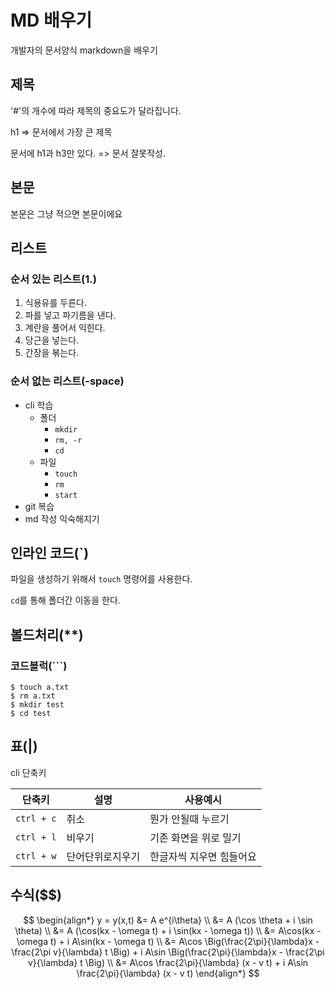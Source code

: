 # MD 배우기

개발자의 문서양식 markdown을 배우기

## 제목

'#'의 개수에 따라 제목의 중요도가 달라집니다.

h1 => 문서에서 가장 큰 제목

문서에 h1과 h3만 있다. => 문서 잘못작성.

## 본문

본문은 그냥 적으면 본문이에요



## 리스트

### 순서 있는 리스트(1.)

1. 식용유를 두른다.
2. 파를 넣고 파기름을 낸다.
3. 계란을 풀어서 익힌다.
4. 당근을 넣는다.
5. 간장을 볶는다.



### 순서 없는 리스트(-space)

- cli 학습
  - 폴더
    - `mkdir`
    - `rm, -r`
    - `cd`
  - 파일
    - `touch`
    - `rm`
    - `start`
- git 복습
- md 작성 익숙해지기



## 인라인 코드(`)

파일을 생성하기 위해서 `touch` 명령어를 사용한다.

`cd`를 통해 폴더간 이동을 한다.



## 볼드처리(**)





### 코드블럭(```)

```
$ touch a.txt
$ rm a.txt
$ mkdir test
$ cd test
```



## 표(|)

cli 단축키

| 단축키     | 설명             | 사용예시                 |
| ---------- | ---------------- | ------------------------ |
| `ctrl + c` | 취소             | 뭔가 안될때 누르기       |
| `ctrl + l` | 비우기           | 기존 화면을 위로 밀기    |
| `ctrl + w` | 단어단위로지우기 | 한글자씩 지우면 힘들어요 |



## 수식($$)

$$
\begin{align*}
y = y(x,t) &= A e^{i\theta} \\
&= A (\cos \theta + i \sin \theta) \\
&= A (\cos(kx - \omega t) + i \sin(kx - \omega t)) \\
&= A\cos(kx - \omega t) + i A\sin(kx - \omega t)  \\
&= A\cos \Big(\frac{2\pi}{\lambda}x - \frac{2\pi v}{\lambda} t \Big) + i A\sin \Big(\frac{2\pi}{\lambda}x - \frac{2\pi v}{\lambda} t \Big)  \\
&= A\cos \frac{2\pi}{\lambda} (x - v t) + i A\sin \frac{2\pi}{\lambda} (x - v t)
\end{align*}
$$

